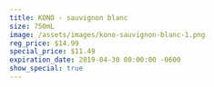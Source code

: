 ```yaml
---
title: KONO - sauvignon blanc
size: 750mL
image: /assets/images/kono-sauvignon-blanc-1.png
reg_price: $14.99
special_price: $11.49
expiration_date: 2019-04-30 00:00:00 -0600
show_special: true
---
```


